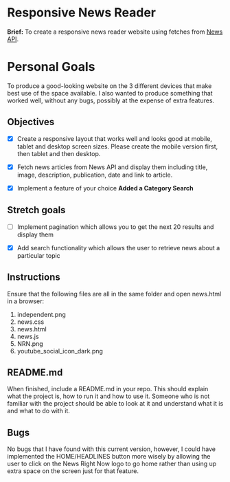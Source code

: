 # Responsive News Reader

**Brief:** To create a responsive news reader website using fetches from [News API](https://newsapi.org/). 

# Personal Goals

To produce a good-looking website on the 3 different devices that make best use of the space available. I also wanted to produce something that worked well, without any bugs, possibly at the expense of extra features. 

## Objectives

- [x] Create a responsive layout that works well and looks good at mobile, tablet and desktop screen sizes. Please create the mobile version first, then tablet and then desktop.

- [x] Fetch news articles from News API and display them including title, image, description, publication, date and link to article.

- [x] Implement a feature of your choice **Added a Category Search**

## Stretch goals

- [ ] Implement pagination which allows you to get the next 20 results and display them

- [x] Add search functionality which allows the user to retrieve news about a particular topic

## Instructions
Ensure that the following files are all in the same folder and open news.html in a browser:

1. independent.png
2. news.css
3. news.html
4. news.js
5. NRN.png
6. youtube_social_icon_dark.png


## README.md

When finished, include a README.md in your repo. This should explain what the project is, how to run it and how to use it. Someone who is not familiar with the project should be able to look at it and understand what it is and what to do with it.

## Bugs

No bugs that I have found with this current version, however, I could have implemented the HOME/HEADLINES button more wisely by allowing the user to click on the News Right Now logo to go home rather than using up extra space on the screen just for that feature.
